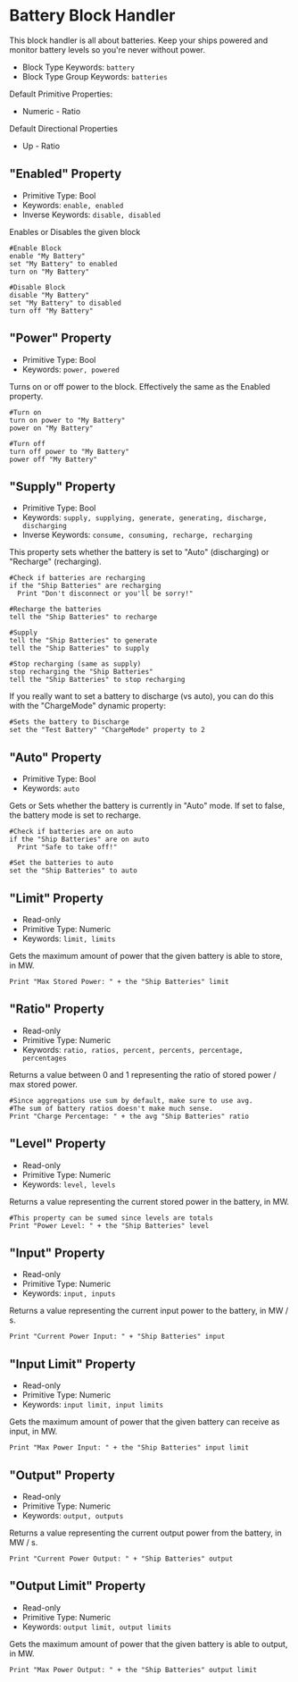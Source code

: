 ﻿# Battery Block Handler
This block handler is all about batteries.  Keep your ships powered and monitor battery levels so you're never without power.

* Block Type Keywords: ```battery```
* Block Type Group Keywords: ```batteries```

Default Primitive Properties:
* Numeric - Ratio

Default Directional Properties
* Up - Ratio 

## "Enabled" Property
* Primitive Type: Bool
* Keywords: ```enable, enabled```
* Inverse Keywords: ```disable, disabled```

Enables or Disables the given block

```
#Enable Block
enable "My Battery"
set "My Battery" to enabled
turn on "My Battery"

#Disable Block
disable "My Battery"
set "My Battery" to disabled
turn off "My Battery"
```

## "Power" Property
* Primitive Type: Bool
* Keywords: ```power, powered```

Turns on or off power to the block.  Effectively the same as the Enabled property.

```
#Turn on
turn on power to "My Battery"
power on "My Battery"

#Turn off
turn off power to "My Battery"
power off "My Battery"
```

## "Supply" Property
* Primitive Type: Bool
* Keywords: ```supply, supplying, generate, generating, discharge, discharging```
* Inverse Keywords: ```consume, consuming, recharge, recharging```

This property sets whether the battery is set to "Auto" (discharging) or "Recharge" (recharging).

```
#Check if batteries are recharging
if the "Ship Batteries" are recharging
  Print "Don't disconnect or you'll be sorry!"

#Recharge the batteries
tell the "Ship Batteries" to recharge

#Supply
tell the "Ship Batteries" to generate
tell the "Ship Batteries" to supply

#Stop recharging (same as supply)
stop recharging the "Ship Batteries"
tell the "Ship Batteries" to stop recharging
```

If you really want to set a battery to discharge (vs auto), you can do this with the "ChargeMode" dynamic property:

```
#Sets the battery to Discharge
set the "Test Battery" "ChargeMode" property to 2
```



## "Auto" Property
* Primitive Type: Bool
* Keywords: ```auto```

Gets or Sets whether the battery is currently in "Auto" mode.  If set to false, the battery mode is set to recharge.

```
#Check if batteries are on auto
if the "Ship Batteries" are on auto
  Print "Safe to take off!"

#Set the batteries to auto
set the "Ship Batteries" to auto
```

## "Limit" Property
* Read-only
* Primitive Type: Numeric
* Keywords: ```limit, limits```

Gets the maximum amount of power that the given battery is able to store, in MW.

```
Print "Max Stored Power: " + the "Ship Batteries" limit
```

## "Ratio" Property
* Read-only
* Primitive Type: Numeric
* Keywords: ```ratio, ratios, percent, percents, percentage, percentages```

Returns a value between 0 and 1 representing the ratio of stored power / max stored power.  

```
#Since aggregations use sum by default, make sure to use avg.
#The sum of battery ratios doesn't make much sense.
Print "Charge Percentage: " + the avg "Ship Batteries" ratio
```

## "Level" Property
* Read-only
* Primitive Type: Numeric
* Keywords: ```level, levels```

Returns a value representing the current stored power in the battery, in MW.

```
#This property can be sumed since levels are totals
Print "Power Level: " + the "Ship Batteries" level
```

## "Input" Property
* Read-only
* Primitive Type: Numeric
* Keywords: ```input, inputs```

Returns a value representing the current input power to the battery, in MW / s.

```
Print "Current Power Input: " + "Ship Batteries" input
```

## "Input Limit" Property
* Read-only
* Primitive Type: Numeric
* Keywords: ```input limit, input limits```

Gets the maximum amount of power that the given battery can receive as input, in MW.

```
Print "Max Power Input: " + the "Ship Batteries" input limit
```

## "Output" Property
* Read-only
* Primitive Type: Numeric
* Keywords: ```output, outputs```

Returns a value representing the current output power from the battery, in MW / s.

```
Print "Current Power Output: " + "Ship Batteries" output
```

## "Output Limit" Property
* Read-only
* Primitive Type: Numeric
* Keywords: ```output limit, output limits```

Gets the maximum amount of power that the given battery is able to output, in MW.

```
Print "Max Power Output: " + the "Ship Batteries" output limit
```
